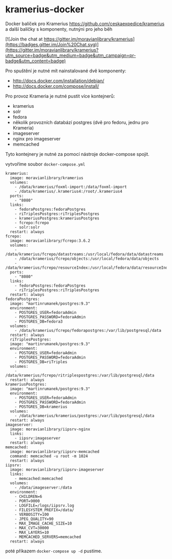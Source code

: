 # kramerius-docker
 Docker balíček pro Kramerius https://github.com/ceskaexpedice/kramerius a další balíčky s komponenty, nutnýni pro jeho běh

[![Join the chat at https://gitter.im/moravianlibrary/kramerius](https://badges.gitter.im/Join%20Chat.svg)](https://gitter.im/moravianlibrary/kramerius?utm_source=badge&utm_medium=badge&utm_campaign=pr-badge&utm_content=badge)

Pro spuštění je nutné mít nainstalované dvě komponenty:
- http://docs.docker.com/installation/debian/
- http://docs.docker.com/compose/install/

Pro provoz Krameria je nutné pustit více kontejnerů:
- kramerius
- solr
- fedora
- několik provozních databází postgres (dvě pro fedoru, jednu pro Krameria)
- imageserver
- nginx pro imageserver
- memcached

Tyto kontejnery je nutné za pomocí nástroje docker-compose spojit.

vytvoříme soubor `docker-compose.yml`
```
kramerius:
  image: moravianlibrary/kramerius
  volumes:
    - /data/kramerius/foxml-import:/data/foxml-import
    - /data/kramerius/.kramerius4:/root/.kramerius4
  ports:
    - "8080"
  links:
    - fedoraPostgres:fedoraPostgres
    - riTriplesPostgres:riTriplesPostgres
    - krameriusPostgres:krameriusPostgres
    - fcrepo:fcrepo
    - solr:solr
  restart: always
fcrepo:
  image: moravianlibrary/fcrepo:3.6.2
  volumes:
    - /data/kramerius/fcrepo/datastreams:/usr/local/fedora/data/datastreams
    - /data/kramerius/fcrepo/objects:/usr/local/fedora/data/objects
    - /data/kramerius/fcrepo/resourceIndex:/usr/local/fedora/data/resourceIndex
  ports:
    - "8080"
  links:
    - fedoraPostgres:fedoraPostgres
    - riTriplesPostgres:riTriplesPostgres
  restart: always
fedoraPostgres:
  image: "martinrumanek/postgres:9.3"
  environment:
    - POSTGRES_USER=fedoraAdmin
    - POSTGRES_PASSWORD=fedoraAdmin
    - POSTGRES_DB=fedora3
  volumes:
    - /data/kramerius/fcrepo/fedorapostgres:/var/lib/postgresql/data
  restart: always
  riTriplesPostgres:
  image: "martinrumanek/postgres:9.3"
  environment:
    - POSTGRES_USER=fedoraAdmin
    - POSTGRES_PASSWORD=fedoraAdmin
    - POSTGRES_DB=riTriples
  volumes:
    - /data/kramerius/fcrepo/ritriplespostgres:/var/lib/postgresql/data
  restart: always
krameriusPostgres:
  image: "martinrumanek/postgres:9.3"
  environment:
    - POSTGRES_USER=fedoraAdmin
    - POSTGRES_PASSWORD=fedoraAdmin
    - POSTGRES_DB=kramerius
  volumes:
    - /data/kramerius/kramerius/postgres:/var/lib/postgresql/data
  restart: always
imageserver:
  image: moravianlibrary/iipsrv-nginx
  links:
    - iipsrv:imageserver
  restart: always
memcached:
  image: moravianlibrary/iipsrv-memcached
  command: memcached -u root -m 1024
  restart: always
iipsrv:
  image: moravianlibrary/iipsrv-imageserver
  links:
    - memcached:memcached
  volumes:
    - /data/imageserver:/data
  environment:
    - CHILDREN=6
    - PORT=9000
    - LOGFILE=/logs/iipsrv.log
    - FILESYSTEM_PREFIX=/data/
    - VERBOSITY=100
    - JPEG_QUALITY=90
    - MAX_IMAGE_CACHE_SIZE=10
    - MAX_CVT=30000
    - MAX_LAYERS=10
    - MEMCACHED_SERVERS=memcached
  restart: always

```

poté příkazem `docker-compose up -d`  pustíme.
